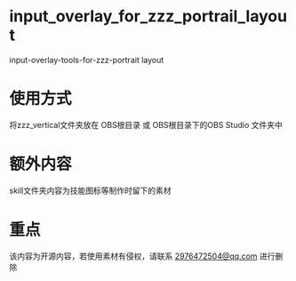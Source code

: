 # input_overlay_for_zzz_portrail_layout
input-overlay-tools-for-zzz-portrait layout
# 使用方式
将zzz_vertical文件夹放在 OBS根目录 或 OBS根目录下的OBS Studio 文件夹中
# 额外内容
skill文件夹内容为技能图标等制作时留下的素材
# 重点
该内容为开源内容，若使用素材有侵权，请联系 2976472504@qq.com 进行删除
